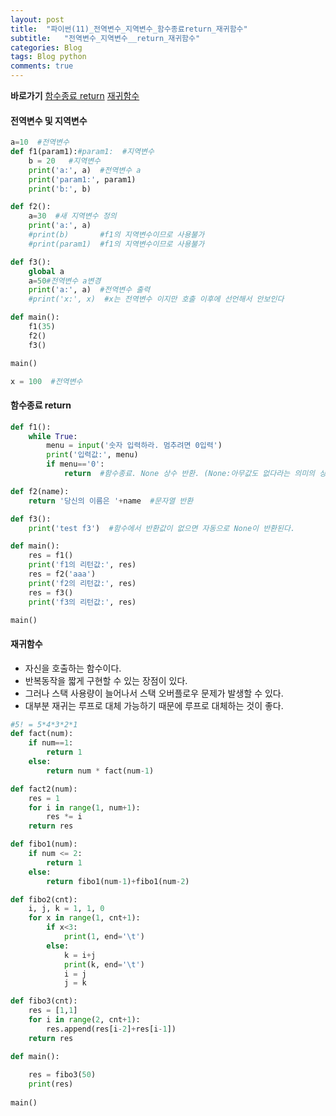 ```yaml
---  
layout: post  
title:  "파이썬(11)_전역변수_지역변수_함수종료return_재귀함수"  
subtitle:   "전역변수_지역변수__return_재귀함수"  
categories: Blog  
tags: Blog python     
comments: true  
---  
```

**바로가기** 
[함수종료 return](####함수종료-return)
[재귀함수](####재귀함수)

#### 전역변수 및 지역변수

~~~python
a=10  #전역변수
def f1(param1):#param1:  #지역변수
    b = 20   #지역변수
    print('a:', a)  #전역변수 a
    print('param1:', param1)
    print('b:', b)

def f2():
    a=30  #새 지역변수 정의
    print('a:', a)
    #print(b)       #f1의 지역변수이므로 사용불가
    #print(param1)  #f1의 지역변수이므로 사용불가

def f3():
    global a
    a=50#전역변수 a변경
    print('a:', a)  #전역변수 출력
    #print('x:', x)  #x는 전역변수 이지만 호출 이후에 선언해서 안보인다

def main():
    f1(35)
    f2()
    f3()

main()

x = 100  #전역변수
~~~

#### 함수종료 return

~~~python
def f1():
    while True:
        menu = input('숫자 입력하라. 멈추려면 0입력')
        print('입력값:', menu)
        if menu=='0':
            return  #함수종료. None 상수 반환. (None:아무값도 없다라는 의미의 상수)

def f2(name):
    return '당신의 이름은 '+name  #문자열 반환

def f3():
    print('test f3')  #함수에서 반환값이 없으면 자동으로 None이 반환된다.

def main():
    res = f1()
    print('f1의 리턴값:', res)
    res = f2('aaa')
    print('f2의 리턴값:', res)
    res = f3()
    print('f3의 리턴값:', res)

main()
~~~

#### 재귀함수

- 자신을 호출하는 함수이다.     
- 반복동작을 짧게 구현할 수 있는 장점이 있다.     
- 그러나 스택 사용량이 늘어나서 스택 오버플로우 문제가 발생할 수 있다.     
- 대부분 재귀는 루프로 대체 가능하기 때문에 루프로 대체하는 것이 좋다.     

~~~python
#5! = 5*4*3*2*1
def fact(num):
    if num==1:
        return 1
    else:
        return num * fact(num-1)

def fact2(num):
    res = 1
    for i in range(1, num+1):
        res *= i
    return res

def fibo1(num):
    if num <= 2:
        return 1
    else:
        return fibo1(num-1)+fibo1(num-2)

def fibo2(cnt):
    i, j, k = 1, 1, 0
    for x in range(1, cnt+1):
        if x<3:
            print(1, end='\t')
        else:
            k = i+j
            print(k, end='\t')
            i = j
            j = k

def fibo3(cnt):
    res = [1,1]
    for i in range(2, cnt+1):
        res.append(res[i-2]+res[i-1])
    return res

def main():
    
    res = fibo3(50)
    print(res)
    
main()
~~~
